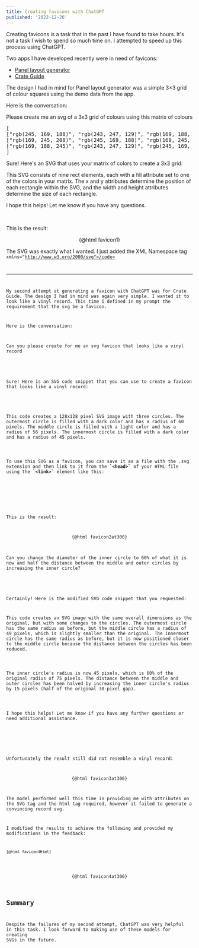 ```yaml
---
title: Creating favicons with ChatGPT
published: '2022-12-26'
---
```


<script>
import ChatGPTMessage from '$lib/components/ChatGPTMessage.svelte'
import MarkdownCodeBlock from '$lib/components/MarkdownCodeBlock.svelte'

const favicon1 = `<svg width="300" height="300">
  <rect x="0" y="0" width="100" height="100" fill="rgb(245, 169, 188)" />
  <rect x="100" y="0" width="100" height="100" fill="rgb(243, 247, 129)" />
  <rect x="200" y="0" width="100" height="100" fill="rgb(169, 188, 245)" />
  <rect x="0" y="100" width="100" height="100" fill="rgb(169, 245, 208)" />
  <rect x="100" y="100" width="100" height="100" fill="rgb(245, 169, 188)" />
  <rect x="200" y="100" width="100" height="100" fill="rgb(169, 245, 208)" />
  <rect x="0" y="200" width="100" height="100" fill="rgb(169, 188, 245)" />
  <rect x="100" y="200" width="100" height="100" fill="rgb(243, 247, 129)" />
  <rect x="200" y="200" width="100" height="100" fill="rgb(245, 169, 188)" />
</svg>`

const favicon2 = `<svg width="128" height="128" viewBox="0 0 128 128" fill="none" xmlns="http://www.w3.org/2000/svg">
  <circle cx="64" cy="64" r="60" fill="#333333"/>
  <circle cx="64" cy="64" r="56" fill="#EEEEEE"/>
  <circle cx="64" cy="64" r="45" fill="#333333"/>
</svg>`

const faviconLink = `<link rel="icon" type="image/svg+xml" href="/path/to/favicon.svg">`

const favicon3 = `<svg width="128" height="128" viewBox="0 0 128 128" fill="none" xmlns="http://www.w3.org/2000/svg">
  <circle cx="64" cy="64" r="60" fill="#333333"/>
  <circle cx="64" cy="64" r="49" fill="#EEEEEE"/>
  <circle cx="64" cy="64" r="45" fill="#333333"/>
</svg>`

const favicon4 = `<svg width="128" height="128" viewBox="0 0 128 128" fill="none" xmlns="http://www.w3.org/2000/svg">
  <circle cx="64" cy="64" r="60" fill="#000"/>
  <circle cx="64" cy="64" r="59" fill="#181818"/>
  <circle cx="64" cy="64" r="51" fill="#000"/>
  <circle cx="64" cy="64" r="50" fill="#181818"/>
  <circle cx="64" cy="64" r="41" fill="#000"/>
  <circle cx="64" cy="64" r="40" fill="#181818"/>
  <circle cx="64" cy="64" r="31" fill="#000"/>
  <circle cx="64" cy="64" r="30" fill="#181818"/>
  <circle cx="64" cy="64" r="22" fill="#000"/>
  <circle cx="64" cy="64" r="20" fill="#f9f2de"/>
  <circle cx="64" cy="64" r="1" fill="#000"/>
</svg>`

const favicon2at300 = favicon2.replaceAll(`"128"`, `"300"`)
const favicon3at300 = favicon3.replaceAll(`"128"`, `"300"`)
const favicon4at300 = favicon4.replaceAll(`"128"`, `"300"`)


const favicon4Html = Prism.highlight(favicon4, Prism.languages.markup, 'markup')

</script>

Creating favicons is a task that in the past I have found to take hours. It's not a task I wish to spend so much time on. I attempted to speed up this process using ChatGPT.

Two apps I have developed recently were in need of favicons:

- [Panel layout generator](https://panel-layout-generator.com/)
- [Crate Guide](https://crate.guide/)

The design I had in mind for Panel layout generator was a simple 3×3 grid of colour squares using the demo data from the app.

Here is the conversation:

<ChatGPTMessage fromHuman="{true}">
Please create me an svg of a 3x3 grid of colours using this matrix of colours <pre>[
["rgb(245, 169, 188)", "rgb(243, 247, 129)", "rgb(169, 188, 245)"],
["rgb(169, 245, 208)", "rgb(245, 169, 188)", "rgb(169, 245, 208)"],
["rgb(169, 188, 245)", "rgb(243, 247, 129)", "rgb(245, 169, 188)"],
]</pre>
</ChatGPTMessage>

<ChatGPTMessage fromHuman="{false}">
<p>Sure! Here's an SVG that uses your matrix of colors to create a 3x3 grid:</p>
<MarkdownCodeBlock content="{favicon1}" lang="markup"/>

<p>This SVG consists of nine rect elements, each with a fill attribute set to one of the colors in your matrix. The x and y attributes determine the position of each rectangle within the SVG, and the width and height attributes determine the size of each rectangle.</p>

<p>I hope this helps! Let me know if you have any questions.</p>
</ChatGPTMessage>
<br />

This is the result:

<div class="md-image-wrapper">
{@html favicon1}
</div>

The SVG was exactly what I wanted. I just added the XML Namespace tag <code class="language-markup">xmlns="http://www.w3.org/2000/svg"</code>

---

My second attempt at generating a favicon with ChatGPT was for Crate Guide. The design I had in mind was again very simple. I wanted it to look like a vinyl record. This time I defined in my prompt the requirement that the svg be a favicon.

Here is the conversation:

<ChatGPTMessage fromHuman="{true}">
Can you please create for me an svg favicon that looks like a vinyl record
</ChatGPTMessage>

<ChatGPTMessage fromHuman="{false}">

<p>Sure! Here is an SVG code snippet that you can use to create a favicon that looks like a vinyl record:</p>
<MarkdownCodeBlock content="{favicon2}" lang="markup"/>

<p>This code creates a 128x128 pixel SVG image with three circles. The outermost circle is filled with a dark color and has a radius of 60 pixels. The middle circle is filled with a light color and has a radius of 56 pixels. The innermost circle is filled with a dark color and has a radius of 45 pixels.</p>

<p>To use this SVG as a favicon, you can save it as a file with the .svg extension and then link to it from the <b>`&lt;head&gt;`</b> of your HTML file using the <b>`&lt;link&gt;`</b> element like this:</p>
<MarkdownCodeBlock content="{faviconLink}" lang="markup"/>
</ChatGPTMessage>
<br />

This is the result:

<div class="md-image-wrapper">
{@html favicon2at300}
</div>

<ChatGPTMessage fromHuman="{true}">
Can you change the diameter of the inner circle to 60% of what it is now and half the distance between the middle and outer circles by increasing the inner circle?
</ChatGPTMessage>

<ChatGPTMessage fromHuman="{false}">

Certainly! Here is the modified SVG code snippet that you requested:
<MarkdownCodeBlock content="{favicon3}" lang="markup"/>

<p>This code creates an SVG image with the same overall dimensions as the original, but with some changes to the circles. The outermost circle has the same radius as before, but the middle circle has a radius of 49 pixels, which is slightly smaller than the original. The innermost circle has the same radius as before, but it is now positioned closer to the middle circle because the distance between the circles has been reduced.</p>

<p>The inner circle's radius is now 45 pixels, which is 60% of the original radius of 75 pixels. The distance between the middle and outer circles has been halved by increasing the inner circle's radius by 15 pixels (half of the original 30-pixel gap).</p>

<p>I hope this helps! Let me know if you have any further questions or need additional assistance.</p>
</ChatGPTMessage>
<br />

Unfortunately the result still did not resemble a vinyl record:

<div class="md-image-wrapper">
{@html favicon3at300}
</div>

The model performed well this time in providing me with attributes on the SVG tag and the html tag required, however it failed to generate a convincing record svg.

I modified the results to achieve the following and provided my modifications in the feedback:

<pre class="language-markup"><code class="language-markup">{@html favicon4Html}</code></pre>

<div class="md-image-wrapper">
{@html favicon4at300}
</div>

## Summary

Despite the failures of my second attempt, ChatGPT was very helpful in this task. I look forward to making use of these models for creating SVGs in the future.

<style lang="scss">
.md-image-wrapper {
  display: flex;
  justify-content: center;
  margin-bottom: var(--standard-margin-bottom);
}
</style>
